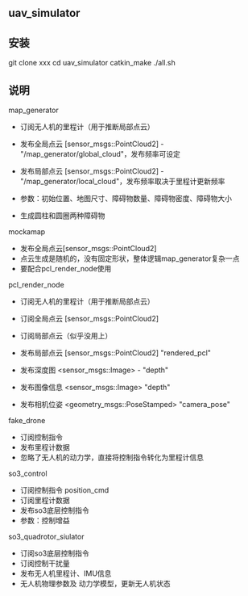 ## uav_simulator

## 安装

git clone xxx
cd uav_simulator
catkin_make
./all.sh

## 说明
map_generator

- 订阅无人机的里程计（用于推断局部点云）

- 发布全局点云 [sensor_msgs::PointCloud2] - "/map_generator/global_cloud"，发布频率可设定
- 发布局部点云 [sensor_msgs::PointCloud2] - "/map_generator/local_cloud"，发布频率取决于里程计更新频率

- 参数：初始位置、地图尺寸、障碍物数量、障碍物密度、障碍物大小
- 生成圆柱和圆圈两种障碍物


mockamap

 - 发布全局点云[sensor_msgs::PointCloud2]
 - 点云生成是随机的，没有固定形状，整体逻辑map_generator复杂一点
 - 要配合pcl_render_node使用


pcl_render_node

 - 订阅无人机的里程计（用于推断局部点云）
 - 订阅全局点云 [sensor_msgs::PointCloud2]
 - 订阅局部点云（似乎没用上）

 - 发布局部点云 [sensor_msgs::PointCloud2] "rendered_pcl" 
 - 发布深度图 <sensor_msgs::Image> - "depth"
 - 发布图像信息 <sensor_msgs::Image> "depth"
 - 发布相机位姿 <geometry_msgs::PoseStamped> "camera_pose"

fake_drone

 - 订阅控制指令
 - 发布里程计数据
 - 忽略了无人机的动力学，直接将控制指令转化为里程计信息

so3_control

- 订阅控制指令 position_cmd
- 订阅里程计数据
- 发布so3底层控制指令
- 参数：控制增益

so3_quadrotor_siulator

- 订阅so3底层控制指令
- 订阅控制干扰量
- 发布无人机里程计、IMU信息
- 无人机物理参数及 动力学模型，更新无人机状态